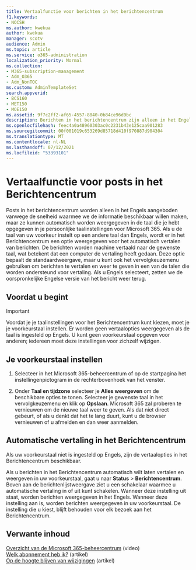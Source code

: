 ```yaml
---
title: Vertaalfunctie voor berichten in het berichtencentrum
f1.keywords:
- NOCSH
ms.author: kwekua
author: kwekua
manager: scotv
audience: Admin
ms.topic: article
ms.service: o365-administration
localization_priority: Normal
ms.collection:
- M365-subscription-management
- Adm_O365
- Adm_NonTOC
ms.custom: AdminTemplateSet
search.appverid:
- BCS160
- MET150
- MOE150
ms.assetid: 9f7c2ff2-af65-4557-8840-0b84ce96d9bc
description: Berichten in het berichtencentrum zijn alleen in het Engels, maar kunnen automatisch worden weergegeven in de taal die u opgeeft voor Microsoft 365.
ms.openlocfilehash: feec4a0a48960303ac0c2231b43e125caa901283
ms.sourcegitcommit: 00f001019c653269d85718d410f970887d904304
ms.translationtype: MT
ms.contentlocale: nl-NL
ms.lasthandoff: 07/12/2021
ms.locfileid: "53393101"
---
```

# <a name="language-translation-for-message-center-posts"></a>Vertaalfunctie voor posts in het Berichtencentrum

Posts in het berichtencentrum worden alleen in het Engels aangeboden vanwege de snelheid waarmee we de informatie beschikbaar willen maken, maar ze kunnen automatisch worden weergegeven in de taal die je hebt opgegeven in je persoonlijke taalinstellingen voor Microsoft 365. Als u de taal van uw voorkeur instelt op een andere taal dan Engels, wordt er in het Berichtencentrum een optie weergegeven voor het automatisch vertalen van berichten. De berichten worden machine vertaald naar de gewenste taal, wat betekent dat een computer de vertaling heeft gedaan. Deze optie bepaalt de standaardweergave, maar u kunt ook het vervolgkeuzemenu gebruiken om berichten te vertalen en weer te geven in een van de talen die worden ondersteund voor vertaling. Als u Engels selecteert, zetten we de oorspronkelijke Engelse versie van het bericht weer terug.

## <a name="before-you-begin"></a>Voordat u begint
  
> [!IMPORTANT]
> Voordat je je taalinstellingen voor het Berichtencentrum kunt kiezen, moet je je voorkeurstaal instellen. Er worden geen vertaalopties weergegeven als de taal is ingesteld op Engels. U kunt geen voorkeurstaal opgeven voor anderen; iedereen moet deze instellingen voor zichzelf wijzigen. 
  
## <a name="set-your-preferred-language"></a>Je voorkeurstaal instellen

1. Selecteer in het Microsoft 365-beheercentrum of op de startpagina het instellingenpictogram in de rechterbovenhoek van het venster.
  
2. Onder **Taal en tijdzone** selecteer je **Alles weergeven** om de beschikbare opties te tonen. Selecteer je gewenste taal in het vervolgkeuzemenu en klik op **Opslaan**. Microsoft 365 zal proberen te vernieuwen om de nieuwe taal weer te geven. Als dat niet direct gebeurt, of als u denkt dat het te lang duurt, kunt u de browser vernieuwen of u afmelden en dan weer aanmelden.
  
## <a name="machine-translation-in-message-center"></a>Automatische vertaling in het Berichtencentrum

Als uw voorkeurstaal niet is ingesteld op Engels, zijn de vertaalopties in het Berichtencentrum beschikbaar.
  
Als u berichten in het Berichtencentrum automatisch wilt laten vertalen en weergeven in uw voorkeurstaal, gaat u naar **Status** \> **Berichtencentrum**. Boven aan de berichtenlijstweergave ziet u een schakelaar waarmee u automatische vertaling in of uit kunt schakelen. Wanneer deze instelling uit staat, worden berichten weergegeven in het Engels. Wanneer deze instelling aan is, worden berichten weergegeven in uw voorkeurstaal. De instelling die u kiest, blijft behouden voor elk bezoek aan het Berichtencentrum. 

## <a name="related-content"></a>Verwante inhoud

[Overzicht van de Microsoft 365-beheercentrum](../../business-video/admin-center-overview.md) (video)\
[Welk abonnement heb ik?](../admin-overview/what-subscription-do-i-have.md) (artikel)\
[Op de hoogte blijven van wijzigingen](../manage/stay-on-top-of-updates.md) (artikel)



  

